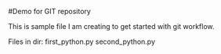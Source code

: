 #Demo for GIT repository

This is sample file I am creating to get started with git workflow.

Files in dir:
first_python.py
second_python.py
